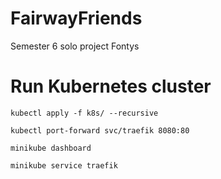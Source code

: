 # FairwayFriends
Semester 6 solo project Fontys

# Run Kubernetes cluster
```kubectl apply -f k8s/ --recursive```

```kubectl port-forward svc/traefik 8080:80```

```minikube dashboard```

```minikube service traefik```